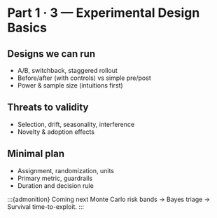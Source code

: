 # Part 1 · 3 — Experimental Design Basics

## Designs we can run
- A/B, switchback, staggered rollout
- Before/after (with controls) vs simple pre/post
- Power & sample size (intuitions first)

## Threats to validity
- Selection, drift, seasonality, interference
- Novelty & adoption effects

## Minimal plan
- Assignment, randomization, units
- Primary metric, guardrails
- Duration and decision rule

:::{admonition} Coming next
Monte Carlo risk bands → Bayes triage → Survival time-to-exploit.
:::